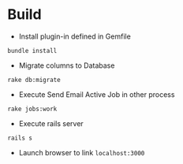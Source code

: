 # Build

* Install plugin-in defined in Gemfile

```
bundle install
```

* Migrate columns to Database

```
rake db:migrate
```

* Execute Send Email Active Job in other process

```
rake jobs:work
```

* Execute rails server

```
rails s
```

* Launch browser to link `localhost:3000`
